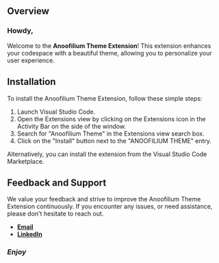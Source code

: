 ## Overview

### Howdy,

Welcome to the **Anoofilium Theme Extension**! This extension enhances your codespace with a beautiful theme, allowing you to personalize your user experience.

## Installation

To install the Anoofilium Theme Extension, follow these simple steps:

1. Launch Visual Studio Code.
1. Open the Extensions view by clicking on the Extensions icon in the Activity Bar on the side of the window.
1. Search for "Anoofilium Theme" in the Extensions view search box.
1. Click on the "Install" button next to the "ANOOFILIUM THEME" entry.

Alternatively, you can install the extension from the Visual Studio Code Marketplace.

## Feedback and Support

We value your feedback and strive to improve the Anoofilium Theme Extension continuously. If you encounter any issues, or need assistance, please don't hesitate to reach out.

- **[Email](mailTo:anuabdulkadar@gmail.com)**
- **[LinkedIn](https://www.linkedin.com/in/anoof-abdul-kadar-883433147/)**

### **_Enjoy_**
